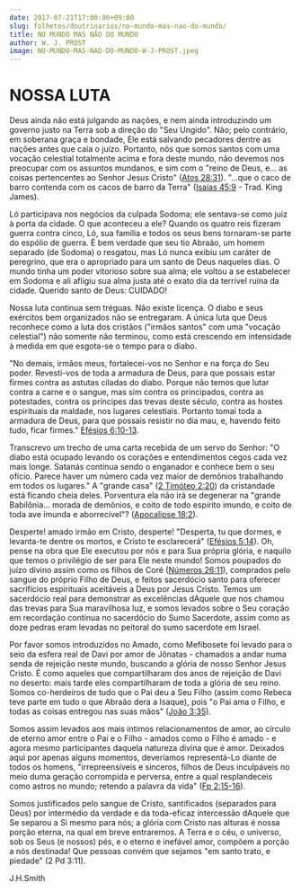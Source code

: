 ```yaml
---
date: 2017-07-21T17:00:00+09:00
slug: folhetos/doutrinarios/no-mundo-mas-nao-do-mundo/ 
title: NO MUNDO MAS NÃO DO MUNDO 
author: W. J. PROST
image: NO-MUNDO-MAS-NAO-DO-MUNDO-W-J-PROST.jpeg
---
```



NOSSA LUTA 
==========

Deus ainda não está julgando as nações, e nem ainda introduzindo um
governo justo na Terra sob a direção do "Seu Ungido". Não; pelo
contrário, em soberana graça e bondade, Ele está salvando pecadores
dentre as nações antes que caia o juízo. Portanto, nós que somos santos
com uma vocação celestial totalmente acima e fora deste mundo, não
devemos nos preocupar com os assuntos mundanos, e sim com o "reino de
Deus, e... as coisas pertencentes ao Senhor Jesus Cristo" ([Atos
28:31](http://bibliaonline.com.br/acf/atos/28/31)). "...que o caco de
barro contenda com os cacos de barro da Terra" ([Isaías
45:9](http://bibliaonline.com.br/acf/is/45/9) - Trad. King James).

Ló participava nos negócios da culpada Sodoma; ele sentava-se como juiz
à porta da cidade. O que aconteceu a ele? Quando os quatro reis fizeram
guerra contra cinco, Ló, sua família e todos os seus bens tornaram-se
parte do espólio de guerra. É bem verdade que seu tio Abraão, um homem
separado (de Sodoma) o resgatou, mas Ló nunca exibiu um caráter de
peregrino, que era o apropriado para um santo de Deus naqueles dias. O
mundo tinha um poder vitorioso sobre sua alma; ele voltou a se
estabelecer em Sodoma e ali afligiu sua alma justa até o exato dia da
terrível ruína da cidade. Querido santo de Deus: CUIDADO!

Nossa luta continua sem tréguas. Não existe licença. O diabo e seus
exércitos bem organizados não se entregaram. A única luta que Deus
reconhece como a luta dos cristãos ("irmãos santos" com uma "vocação
celestial") não somente não terminou, como está crescendo em intensidade
à medida em que esgota-se o tempo para o diabo.

"No demais, irmãos meus, fortalecei-vos no Senhor e na força do Seu
poder. Revesti-vos de toda a armadura de Deus, para que possais estar
firmes contra as astutas ciladas do diabo. Porque não temos que lutar
contra a carne e o sangue, mas sim contra os principados, contra as
potestades, contra os príncipes das trevas deste século, contra as
hostes espirituais da maldade, nos lugares celestiais. Portanto tomai
toda a armadura de Deus, para que possais resistir no dia mau, e,
havendo feito tudo, ficar firmes." [Efésios
6:10-13](http://bibliaonline.com.br/acf/ef/6/10-13).

Transcrevo um trecho de uma carta recebida de um servo do Senhor: "O
diabo está ocupado levando os corações e entendimentos cegos cada vez
mais longe. Satanás continua sendo o enganador e conhece bem o seu
ofício. Parece haver um número cada vez maior de demônios trabalhando em
todos os lugares." A "grande casa" ([2 Timóteo
2:20](http://bibliaonline.com.br/acf/2tm/2/20)) da cristandade está
ficando cheia deles. Porventura ela não irá se degenerar na "grande
Babilônia... morada de demônios, e coito de todo espírito imundo, e
coito de toda ave imunda e aborrecível"? ([Apocalipse
18:2](http://bibliaonline.com.br/acf/ap/18/2)).

Desperte! amado irmão em Cristo, desperte! "Desperta, tu que dormes, e
levanta-te dentre os mortos, e Cristo te esclarecerá" ([Efésios
5:14](http://bibliaonline.com.br/acf/ef/5/14)). Oh, pense na obra que
Ele executou por nós e para Sua própria glória, e naquilo que temos o
privilégio de ser para Ele neste mundo! Somos poupados do juízo divino
assim como os filhos de Coré ([Números
26:11](http://bibliaonline.com.br/acf/nm/26/11)), comprados pelo sangue
do próprio Filho de Deus, e feitos sacerdócio santo para oferecer
sacrifícios espirituais aceitáveis a Deus por Jesus Cristo. Temos um
sacerdócio real para demonstrar as excelências dAquele que nos chamou
das trevas para Sua maravilhosa luz, e somos levados sobre o Seu coração
em recordação contínua no sacerdócio do Sumo Sacerdote, assim como as
doze pedras eram levadas no peitoral do sumo sacerdote em Israel.

Por favor somos introduzidos no Amado, como Mefibosete foi levado para o
seio da esfera real de Davi por amor de Jônatas - chamados a andar numa
senda de rejeição neste mundo, buscando a glória de nosso Senhor Jesus
Cristo. É como aqueles que compartilharam dos anos de rejeição de Davi
no deserto: mais tarde eles compartilharam de toda a glória de seu
reino. Somos co-herdeiros de tudo que o Pai deu a Seu Filho (assim como
Rebeca teve parte em tudo o que Abraão dera a Isaque), pois "o Pai ama o
Filho, e todas as coisas entregou nas suas mãos" ([João
3:35](http://bibliaonline.com.br/acf/jo/3/35)).

Somos assim levados aos mais íntimos relacionamentos de amor, ao círculo
de eterno amor entre o Pai e o Filho - amados como o Filho é amado - e
agora mesmo participantes daquela natureza divina que é amor. Deixados
aqui por apenas alguns momentos, deveríamos representá-Lo diante de
todos os homens, "irrepreensíveis e sinceros, filhos de Deus inculpáveis
no meio duma geração corrompida e perversa, entre a qual resplandeceis
como astros no mundo; retendo a palavra da vida" ([Fp
2:15-16](http://bibliaonline.com.br/acf/fp/2/15-16)).

Somos justificados pelo sangue de Cristo, santificados (separados para
Deus) por intermédio da verdade e da toda-eficaz intercessão dAquele que
Se separou a Si mesmo para nós; a glória com Cristo nas alturas é nossa
porção eterna, na qual em breve entraremos. A Terra e o céu, o universo,
sob os Seus (e nossos) pés, e o eterno e inefável amor, compõem a porção
a nós destinada! Que pessoas convém que sejamos "em santo trato, e
piedade" (2 Pd 3:11).

J.H.Smith
